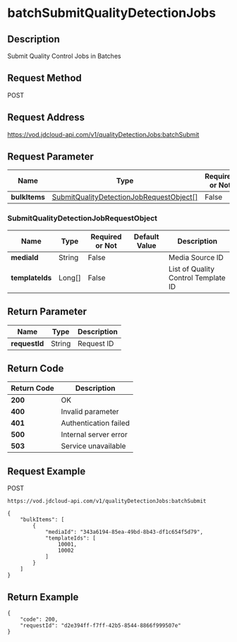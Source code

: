 # batchSubmitQualityDetectionJobs


## Description
Submit Quality Control Jobs in Batches

## Request Method
POST

## Request Address
https://vod.jdcloud-api.com/v1/qualityDetectionJobs:batchSubmit


## Request Parameter
|Name|Type|Required or Not|Default Value|Description|
|---|---|---|---|---|
|**bulkItems**|[SubmitQualityDetectionJobRequestObject[]](batchsubmitqualitydetectionjobs#submitqualitydetectionjobrequestobject)|False| | |

### <div id="submitqualitydetectionjobrequestobject">SubmitQualityDetectionJobRequestObject</div>
|Name|Type|Required or Not|Default Value|Description|
|---|---|---|---|---|
|**mediaId**|String|False| |Media Source ID|
|**templateIds**|Long[]|False| |List of Quality Control Template ID|

## Return Parameter
|Name|Type|Description|
|---|---|---|
|**requestId**|String|Request ID|


## Return Code
|Return Code|Description|
|---|---|
|**200**|OK|
|**400**|Invalid parameter|
|**401**|Authentication failed|
|**500**|Internal server error|
|**503**|Service unavailable|

## Request Example
POST
```
https://vod.jdcloud-api.com/v1/qualityDetectionJobs:batchSubmit

```
```
{
    "bulkItems": [
        {
            "mediaId": "343a6194-85ea-49bd-8b43-df1c654f5d79", 
            "templateIds": [
                10001, 
                10002
            ]
        }
    ]
}
```

## Return Example
```
{
    "code": 200, 
    "requestId": "d2e394ff-f7ff-42b5-8544-8866f999507e"
}
```
